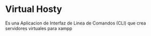 # Virtual Hosty

Es una Aplicacion de Interfaz de Linea de Comandos (CLI) que crea servidores virtuales para xampp